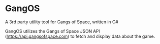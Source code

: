 # GangOS
A 3rd party utility tool for Gangs of Space, written in C#

GangOS utilizes the Gangs of Space JSON API (https://api.gangsofspace.com) to fetch and display data about the game.
